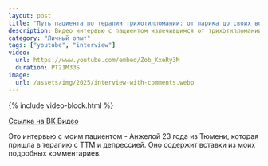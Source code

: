 ```yaml
---
layout: post
title: "Путь пациента по терапии трихотилломании: от парика до своих волос"
description: Видео интервью с пациентом излечившимся от трихотилломании, в котором я даю подробные комментарии
category: "Личный опыт"
tags: ["youtube", "interview"]
video:
  url: https://www.youtube.com/embed/Zob_KxeRy3M
  duration: PT21M33S
image:
  url: /assets/img/2025/interview-with-comments.webp
---
```


{% include video-block.html %}

<a href="https://vk.com/video-211245681_456239034" rel="nofollow">Ссылка на ВК Видео</a>

Это интервью с моим пациентом - Анжелой 23 года из Тюмени, которая пришла в терапию с ТТМ и депрессией. Оно содержит вставки из моих подробных комментариев.